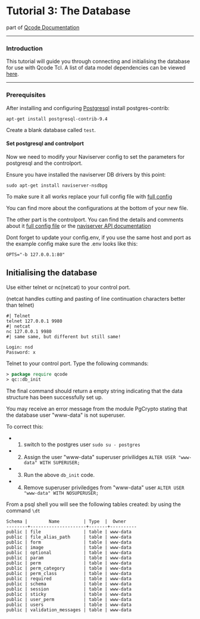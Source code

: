 
Tutorial 3: The Database
========
part of [Qcode Documentation](index.md)

-----

### Introduction

This tutorial will guide you through connecting and initialising the database for use with Qcode Tcl.
A list of data model dependencies can be viewed [here](/doc/data-model-dependencies.md).

-----
### Prerequisites

After installing and configuring [Postgresql](/doc/postgresql-setup.md) install postgres-contrib:

```
apt-get install postgresql-contrib-9.4
```

Create a blank database called `test`.

#### Set postgresql and controlport
Now we need to modify your Naviserver config to set the parameters for postgresql and the controlport. 

Ensure you have installed the naviserver DB drivers by this point:
```
sudo apt-get install naviserver-nsdbpg
```

To make sure it all works replace your full config file with [full config](/doc/qc-config.tcl)

You can find more about the configurations at the bottom of your new file.

The other part is the controlport. You can find the details and comments about it [full config file](/doc/naviserver-config-full.md) or the [naviserver API documentation](https://naviserver.sourceforge.io/n/nscp/files/nscp.html)

Dont forget to update your config.env, if you use the same host and port as the example config make sure the .env looks like this:
```
OPTS="-b 127.0.0.1:80"
```

## Initialising the database
Use either telnet or nc(netcat) to your control port.

(netcat handles cutting and pasting of line continuation characters better than telnet)
```
#| Telnet
telnet 127.0.0.1 9980
#| netcat
nc 127.0.0.1 9980
#| same same, but different but still same!

Login: nsd
Password: x
```

Telnet to your control port. Type the following commands:

```tcl
> package require qcode
> qc::db_init
```

The final command should return a empty string indicating that the data structure has been successfully set up.

You may receive an error message from the module PgCrypto stating that the database user "www-data" is not superuser. 

To correct this:

* 1) switch to the postgres user `sudo su - postgres`
* 2) Assign the user "www-data" superuser privilidges `ALTER USER "www-data" WITH SUPERUSER;`
* 3) Run the above `db_init` code.
* 4) Remove superuser priviledges from "www-data" user `ALTER USER "www-data" WITH NOSUPERUSER;`

From a psql shell you will see the following tables created:
by using the command ```\dt ```

```
Schema |        Name         | Type  |  Owner
--------+---------------------+-------+----------
public | file                | table | www-data
public | file_alias_path     | table | www-data
public | form                | table | www-data
public | image               | table | www-data
public | optional            | table | www-data
public | param               | table | www-data
public | perm                | table | www-data
public | perm_category       | table | www-data
public | perm_class          | table | www-data
public | required            | table | www-data
public | schema              | table | www-data
public | session             | table | www-data
public | sticky              | table | www-data
public | user_perm           | table | www-data
public | users               | table | www-data
public | validation_messages | table | www-data
```

